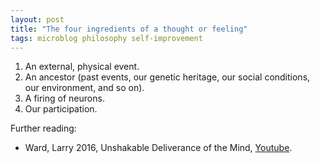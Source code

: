 ```yaml
---
layout: post
title: "The four ingredients of a thought or feeling"
tags: microblog philosophy self-improvement
---
```

1. An external, physical event.
2. An ancestor (past events, our genetic heritage, our social conditions, our environment, and so on).
3. A firing of neurons.
4. Our participation.

Further reading:
- Ward, Larry 2016, Unshakable Deliverance of the Mind, [Youtube](https://www.youtube.com/watch?v=_JiXqUf3Vlg).
